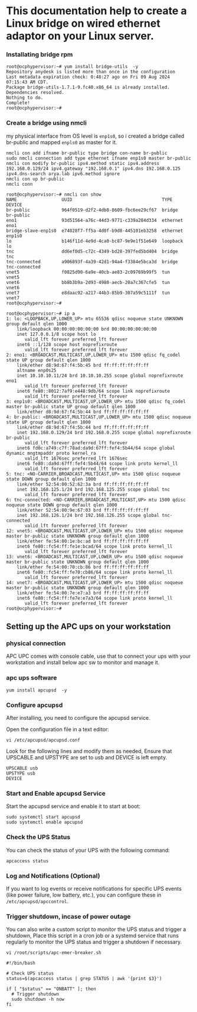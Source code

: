 # This documentation help to create a Linux bridge on wired ethernet adaptor on your Linux server. 


### Installating bridge rpm

```
root@ocphypervisor:~# yum install bridge-utils  -y
Repository anydesk is listed more than once in the configuration
Last metadata expiration check: 0:48:27 ago on Fri 09 Aug 2024 07:15:43 AM CDT.
Package bridge-utils-1.7.1-9.fc40.x86_64 is already installed.
Dependencies resolved.
Nothing to do.
Complete!
root@ocphypervisor:~# 
```


### Create a bridge using nmcli 

my physical interface from OS level is `enp1s0`, so i created a bridge called br-public and mapped `enpls0` as master for it. 

```
nmcli con add ifname br-public type bridge con-name br-public
sudo nmcli connection add type ethernet ifname enp1s0 master br-public
nmcli con modify br-public ipv4.method static ipv4.address 192.168.0.129/24 ipv4.gateway "192.168.0.1" ipv4.dns 192.168.0.125 ipv4.dns-search arya.lab ipv6.method ignore
nmcli con up br-public
nmcli conn
```



```
root@ocphypervisor:~# nmcli con show 
NAME                 UUID                                  TYPE      DEVICE        
br-public            964f0519-d2f2-4db8-8609-fbc6ee29cf67  bridge    br-public     
eno1                 93d51564-a76c-44d3-9771-c339a284d334  ethernet  eno1          
bridge-slave-enp1s0  e74028f7-ff5a-4d0f-b9d8-445101eb3258  ethernet  enp1s0        
lo                   b146f11d-4e9d-4ca0-bc87-9e9e1f51e649  loopback  lo            
tnc                  dd6ef0d5-c72c-4349-bd28-397fed5bd404  bridge    tnc           
tnc-connected        a906893f-4a39-42d1-94a4-f3384e5bca3d  bridge    tnc-connected 
vnet5                f0825d90-6a9e-40cb-ae83-2c09769b99f5  tun       vnet5         
vnet6                bb8b3b9a-2d93-4980-aecb-20a7c367cfe5  tun       vnet6         
vnet7                e8daac92-a217-44b3-85b9-307a59c5111f  tun       vnet7         
root@ocphypervisor:~# 

```



```
root@ocphypervisor:~# ip a
1: lo: <LOOPBACK,UP,LOWER_UP> mtu 65536 qdisc noqueue state UNKNOWN group default qlen 1000
    link/loopback 00:00:00:00:00:00 brd 00:00:00:00:00:00
    inet 127.0.0.1/8 scope host lo
       valid_lft forever preferred_lft forever
    inet6 ::1/128 scope host noprefixroute 
       valid_lft forever preferred_lft forever
2: eno1: <BROADCAST,MULTICAST,UP,LOWER_UP> mtu 1500 qdisc fq_codel state UP group default qlen 1000
    link/ether d8:9d:67:f4:5b:45 brd ff:ff:ff:ff:ff:ff
    altname enp0s25
    inet 10.10.10.11/24 brd 10.10.10.255 scope global noprefixroute eno1
       valid_lft forever preferred_lft forever
    inet6 fe80::8012:7af9:e448:9db/64 scope link noprefixroute 
       valid_lft forever preferred_lft forever
3: enp1s0: <BROADCAST,MULTICAST,UP,LOWER_UP> mtu 1500 qdisc fq_codel master br-public state UP group default qlen 1000
    link/ether d8:9d:67:f4:5b:44 brd ff:ff:ff:ff:ff:ff
4: br-public: <BROADCAST,MULTICAST,UP,LOWER_UP> mtu 1500 qdisc noqueue state UP group default qlen 1000
    link/ether d8:9d:67:f4:5b:44 brd ff:ff:ff:ff:ff:ff
    inet 192.168.0.129/24 brd 192.168.0.255 scope global noprefixroute br-public
       valid_lft forever preferred_lft forever
    inet6 fd0c:a749:c7f:78ad:da9d:67ff:fef4:5b44/64 scope global dynamic mngtmpaddr proto kernel_ra 
       valid_lft 1676sec preferred_lft 1676sec
    inet6 fe80::da9d:67ff:fef4:5b44/64 scope link proto kernel_ll 
       valid_lft forever preferred_lft forever
5: tnc: <NO-CARRIER,BROADCAST,MULTICAST,UP> mtu 1500 qdisc noqueue state DOWN group default qlen 1000
    link/ether 52:54:00:52:62:3a brd ff:ff:ff:ff:ff:ff
    inet 192.168.125.1/24 brd 192.168.125.255 scope global tnc
       valid_lft forever preferred_lft forever
6: tnc-connected: <NO-CARRIER,BROADCAST,MULTICAST,UP> mtu 1500 qdisc noqueue state DOWN group default qlen 1000
    link/ether 52:54:00:9e:67:03 brd ff:ff:ff:ff:ff:ff
    inet 192.168.126.1/24 brd 192.168.126.255 scope global tnc-connected
       valid_lft forever preferred_lft forever
12: vnet5: <BROADCAST,MULTICAST,UP,LOWER_UP> mtu 1500 qdisc noqueue master br-public state UNKNOWN group default qlen 1000
    link/ether fe:54:00:1e:bc:ad brd ff:ff:ff:ff:ff:ff
    inet6 fe80::fc54:ff:fe1e:bcad/64 scope link proto kernel_ll 
       valid_lft forever preferred_lft forever
13: vnet6: <BROADCAST,MULTICAST,UP,LOWER_UP> mtu 1500 qdisc noqueue master br-public state UNKNOWN group default qlen 1000
    link/ether fe:54:00:70:cb:86 brd ff:ff:ff:ff:ff:ff
    inet6 fe80::fc54:ff:fe70:cb86/64 scope link proto kernel_ll 
       valid_lft forever preferred_lft forever
14: vnet7: <BROADCAST,MULTICAST,UP,LOWER_UP> mtu 1500 qdisc noqueue master br-public state UNKNOWN group default qlen 1000
    link/ether fe:54:00:7e:e7:a3 brd ff:ff:ff:ff:ff:ff
    inet6 fe80::fc54:ff:fe7e:e7a3/64 scope link proto kernel_ll 
       valid_lft forever preferred_lft forever
root@ocphypervisor:~# 

```


## Setting up the APC ups on your workstation

### physical connection

APC UPC comes with console cable, use that to connect your ups with your workstation and install below apc sw to monitor and manage it. 

### apc ups software

```
yum install apcupsd  -y
```

### Configure apcupsd

After installing, you need to configure the apcupsd service.

Open the configuration file in a text editor:

```
vi /etc/apcupsd/apcupsd.conf

```

Look for the following lines and modify them as needed, Ensure that UPSCABLE and UPSTYPE are set to usb and DEVICE is left empty.

```
UPSCABLE usb
UPSTYPE usb
DEVICE

```

### Start and Enable apcupsd Service

Start the apcupsd service and enable it to start at boot:

```
sudo systemctl start apcupsd
sudo systemctl enable apcupsd

```

### Check the UPS Status

You can check the status of your UPS with the following command:

```
apcaccess status
```

### Log and Notifications (Optional)

If you want to log events or receive notifications for specific UPS events (like power failure, low battery, etc.), you can configure these in `/etc/apcupsd/apccontrol`.

### Trigger shutdown, incase of power outage

You can also write a custom script to monitor the UPS status and trigger a shutdown, Place this script in a cron job or a systemd service that runs regularly to monitor the UPS status and trigger a shutdown if necessary.

```
vi /root/scripts/apc-emer-breaker.sh

#!/bin/bash

# Check UPS status
status=$(apcaccess status | grep STATUS | awk '{print $3}')

if [ "$status" == "ONBATT" ]; then
  # Trigger shutdown
  sudo shutdown -h now
fi

```